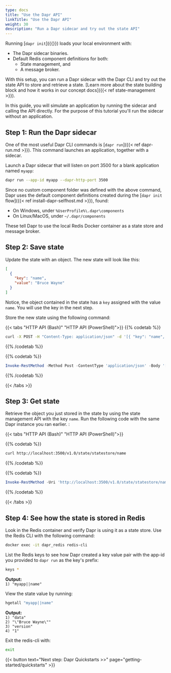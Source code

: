 ```yaml
---
type: docs
title: "Use the Dapr API"
linkTitle: "Use the Dapr API"
weight: 30
description: "Run a Dapr sidecar and try out the state API"
---
```


Running [`dapr init`]({{<ref install-dapr-selfhost.md>}}) loads your local environment with:

- The Dapr sidecar binaries.
- Default Redis component definitions for both:
  - State management, and
  - A message broker.

With this setup, you can run a Dapr sidecar with the Dapr CLI and try out the state API to store and retrieve a state. [Learn more about the state building block and how it works in our concept docs]({{< ref state-management >}}).

In this guide, you will simulate an application by running the sidecar and calling the API directly. For the purpose of this tutorial you'll run the sidecar without an application.

## Step 1: Run the Dapr sidecar

One of the most useful Dapr CLI commands is [`dapr run`]({{< ref dapr-run.md >}}). This command launches an application, together with a sidecar. 

Launch a Dapr sidecar that will listen on port 3500 for a blank application named `myapp`:

```bash
dapr run --app-id myapp --dapr-http-port 3500
```

Since no custom component folder was defined with the above command, Dapr uses the default component definitions created during the [`dapr init` flow]({{< ref install-dapr-selfhost.md >}}), found:

- On Windows, under `%UserProfile%\.dapr\components`
- On Linux/MacOS, under `~/.dapr/components`

These tell Dapr to use the local Redis Docker container as a state store and message broker.

## Step 2: Save state

Update the state with an object. The new state will look like this:

```json
[
  {
    "key": "name",
    "value": "Bruce Wayne"
  }
]
```

Notice, the object contained in the state has a `key` assigned with the value `name`. You will use the key in the next step.

Store the new state using the following command:

{{< tabs "HTTP API (Bash)" "HTTP API (PowerShell)">}}
{{% codetab %}}

```bash
curl -X POST -H "Content-Type: application/json" -d '[{ "key": "name", "value": "Bruce Wayne"}]' http://localhost:3500/v1.0/state/statestore
```
{{% /codetab %}}

{{% codetab %}}

```powershell
Invoke-RestMethod -Method Post -ContentType 'application/json' -Body '[{ "key": "name", "value": "Bruce Wayne"}]' -Uri 'http://localhost:3500/v1.0/state/statestore'
```
{{% /codetab %}}

{{< /tabs >}}

## Step 3: Get state

Retrieve the object you just stored in the state by using the state management API with the key `name`. Run the following code with the same Dapr instance you ran earlier. :

{{< tabs "HTTP API (Bash)" "HTTP API (PowerShell)">}}

{{% codetab %}}

```bash
curl http://localhost:3500/v1.0/state/statestore/name
```

{{% /codetab %}}

{{% codetab %}}

```powershell
Invoke-RestMethod -Uri 'http://localhost:3500/v1.0/state/statestore/name'
```

{{% /codetab %}}

{{< /tabs >}}

## Step 4: See how the state is stored in Redis

Look in the Redis container and verify Dapr is using it as a state store. Use the Redis CLI with the following command:

```bash
docker exec -it dapr_redis redis-cli
```

List the Redis keys to see how Dapr created a key value pair with the app-id you provided to `dapr run` as the key's prefix:

```bash
keys *
```

**Output:**  
`1) "myapp||name"`

View the state value by running:

```bash
hgetall "myapp||name"
```

**Output:**  
`1) "data"`  
`2) "\"Bruce Wayne\""`  
`3) "version"`  
`4) "1"`  

Exit the redis-cli with:

```bash
exit
```

{{< button text="Next step: Dapr Quickstarts >>" page="getting-started/quickstarts" >}}
